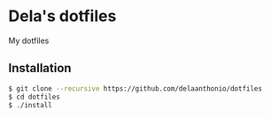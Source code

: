 # Dela's dotfiles
My dotfiles

## Installation

```bash
$ git clone --recursive https://github.com/delaanthonio/dotfiles
$ cd dotfiles
$ ./install
```
